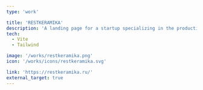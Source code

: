 ```yaml
---
type: 'work'

title: 'RESTKERAMIKA'
description: 'A landing page for a startup specializing in the production of visual thermal camouflage for military applications.'
tech:
  - Vite
  - Tailwind

image: '/works/restkeramika.png'
icon: '/works/icons/restkeramika.svg'

link: 'https://restkeramika.ru/'
external_target: true
---
```

